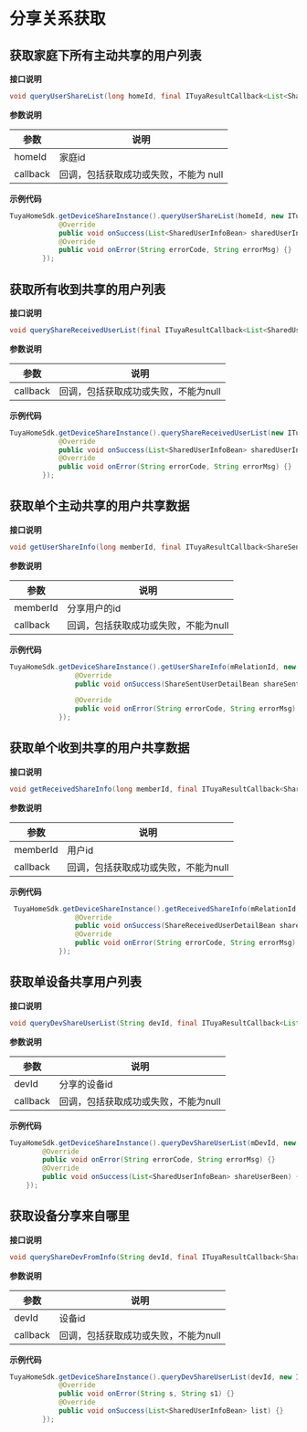 # 分享关系获取

## 获取家庭下所有主动共享的用户列表

**接口说明**

```java
void queryUserShareList(long homeId, final ITuyaResultCallback<List<SharedUserInfoBean>> callback);
```

**参数说明**

| 参数     | 说明                                  |
| -------- | ------------------------------------- |
| homeId   | 家庭id                                |
| callback | 回调，包括获取成功或失败，不能为 null |

**示例代码**

```java
TuyaHomeSdk.getDeviceShareInstance().queryUserShareList(homeId, new ITuyaResultCallback<List<SharedUserInfoBean>>() {
            @Override
            public void onSuccess(List<SharedUserInfoBean> sharedUserInfoBeans) {}
            @Override
            public void onError(String errorCode, String errorMsg) {}
        });
```



## 获取所有收到共享的用户列表

**接口说明**

```java
void queryShareReceivedUserList(final ITuyaResultCallback<List<SharedUserInfoBean>> callback);
```

**参数说明**

| 参数     | 说明                                 |
| -------- | ------------------------------------ |
| callback | 回调，包括获取成功或失败，不能为null |

**示例代码**

```java
TuyaHomeSdk.getDeviceShareInstance().queryShareReceivedUserList(new ITuyaResultCallback<List<SharedUserInfoBean>>() {
            @Override
            public void onSuccess(List<SharedUserInfoBean> sharedUserInfoBeans) {}
            @Override
            public void onError(String errorCode, String errorMsg) {}
        });
```



## 获取单个主动共享的用户共享数据

**接口说明**

```java
void getUserShareInfo(long memberId, final ITuyaResultCallback<ShareSentUserDetailBean> callback);
```

**参数说明**

| 参数     | 说明                                 |
| -------- | ------------------------------------ |
| memberId | 分享用户的id                         |
| callback | 回调，包括获取成功或失败，不能为null |

**示例代码**

```java
TuyaHomeSdk.getDeviceShareInstance().getUserShareInfo(mRelationId, new ITuyaResultCallback<ShareSentUserDetailBean>() {
                @Override
                public void onSuccess(ShareSentUserDetailBean shareSentUserDetailBean) {}

                @Override
                public void onError(String errorCode, String errorMsg) {}
            });
```



## 获取单个收到共享的用户共享数据

**接口说明**

```java
void getReceivedShareInfo(long memberId, final ITuyaResultCallback<ShareReceivedUserDetailBean> callback);
```

**参数说明**

| 参数     | 说明                                 |
| -------- | ------------------------------------ |
| memberId | 用户id                               |
| callback | 回调，包括获取成功或失败，不能为null |

**示例代码**

```java
 TuyaHomeSdk.getDeviceShareInstance().getReceivedShareInfo(mRelationId, new ITuyaResultCallback<ShareReceivedUserDetailBean>() {
                @Override
                public void onSuccess(ShareReceivedUserDetailBean shareReceivedUserDetailBean) {}
                @Override
                public void onError(String errorCode, String errorMsg) {}
            });
```



## 获取单设备共享用户列表

**接口说明**

```java
void queryDevShareUserList(String devId, final ITuyaResultCallback<List<SharedUserInfoBean>> callback);
```

**参数说明**

| 参数     | 说明                                 |
| -------- | ------------------------------------ |
| devId    | 分享的设备id                         |
| callback | 回调，包括获取成功或失败，不能为null |

**示例代码**

```java
TuyaHomeSdk.getDeviceShareInstance().queryDevShareUserList(mDevId, new ITuyaResultCallback<List<SharedUserInfoBean>>() {
        @Override
        public void onError(String errorCode, String errorMsg) {}
        @Override
        public void onSuccess(List<SharedUserInfoBean> shareUserBeen) {}
    });
```



## 获取设备分享来自哪里

**接口说明**

```java
void queryShareDevFromInfo(String devId, final ITuyaResultCallback<SharedUserInfoBean> callback);
```

**参数说明**

| 参数     | 说明                                 |
| -------- | ------------------------------------ |
| devId    | 设备id                               |
| callback | 回调，包括获取成功或失败，不能为null |

**示例代码**

```java
TuyaHomeSdk.getDeviceShareInstance().queryDevShareUserList(devId, new ITuyaResultCallback<List<SharedUserInfoBean>>() {
            @Override
            public void onError(String s, String s1) {}
            @Override
            public void onSuccess(List<SharedUserInfoBean> list) {}
        });
```
